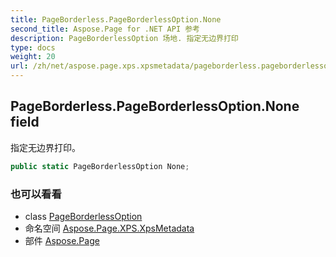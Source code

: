 ```yaml
---
title: PageBorderless.PageBorderlessOption.None
second_title: Aspose.Page for .NET API 参考
description: PageBorderlessOption 场地. 指定无边界打印
type: docs
weight: 20
url: /zh/net/aspose.page.xps.xpsmetadata/pageborderless.pageborderlessoption/none/
---
```

## PageBorderless.PageBorderlessOption.None field

指定无边界打印。

```csharp
public static PageBorderlessOption None;
```

### 也可以看看

* class [PageBorderlessOption](../)
* 命名空间 [Aspose.Page.XPS.XpsMetadata](../../pageborderless.pageborderlessoption/)
* 部件 [Aspose.Page](../../../)


